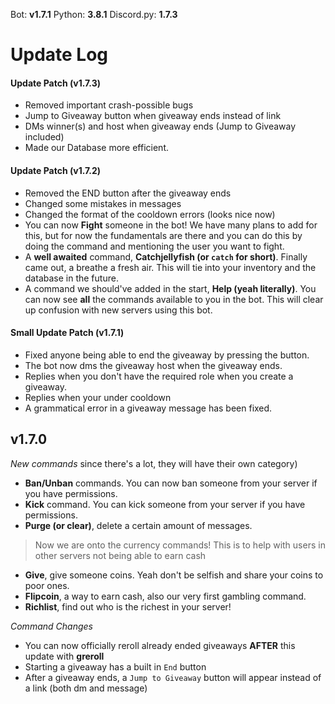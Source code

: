 Bot: **v1.7.1**
Python: **3.8.1**
Discord.py: **1.7.3**

# Update Log

#### Update Patch **(v1.7.3)**
- Removed important crash-possible bugs
- Jump to Giveaway button when giveaway ends instead of link
- DMs winner(s) and host when giveaway ends (Jump to Giveaway included)
- Made our Database more efficient.

#### Update Patch **(v1.7.2)**
- Removed the END button after the giveaway ends
- Changed some mistakes in messages
- Changed the format of the cooldown errors (looks nice now)
- You can now **Fight** someone in the bot! We have many plans to add for this, but for now the fundamentals are there and you can do this by doing the command and mentioning the user you want to fight.
- A __well awaited__ command, **Catchjellyfish (or `catch` for short)**. Finally came out, a breathe a fresh air. This will tie into your inventory and the database in the future.
- A command we should've added in the start, **Help (yeah literally)**. You can now see __all__ the commands available to you in the bot. This will clear up confusion with new servers using this bot.

#### Small Update Patch **(v1.7.1)**
- Fixed anyone being able to end the giveaway by pressing the button.
- The bot now dms the giveaway host when the giveaway ends.
- Replies when you don't have the required role when you create a giveaway.
- Replies when your under cooldown
- A grammatical error in a giveaway message has been fixed.

## **v1.7.0**

_New commands_ since there's a lot, they will have their own category)
- **Ban/Unban** commands. You can now ban someone from your server if you have permissions.
- **Kick** command. You can kick someone from your server if you have permissions.
- **Purge (or clear)**, delete a certain amount of messages.

> Now we are onto the currency commands! This is to help with users in other servers not being able to earn cash

- **Give**, give someone coins. Yeah don't be selfish and share your coins to poor ones.
- **Flipcoin**, a way to earn cash, also our very first gambling command.
- **Richlist**, find out who is the richest in your server!

_Command Changes_
- You can now officially reroll already ended giveaways **AFTER** this update with **greroll**
- Starting a giveaway has a built in `End` button
- After a giveaway ends, a `Jump to Giveaway` button will appear instead of a link (both dm and message)



